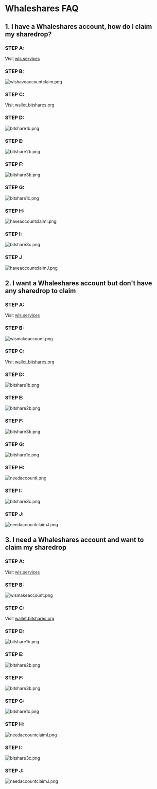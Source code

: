 # Whaleshares FAQ 

## 1. I have a Whaleshares account,  how do I claim my sharedrop?

### STEP A:

Visit <a href="https://wls.services/sharedroptools">wls.services</a>

### STEP B:

![wlshaveaccountclaim.png](https://beta.whaleshares.net/imageupload_data/93a6904caaeb69a70fbaa3bd207cb5f8bb6f42f1)

### STEP C:

Visit <a href="https://wallet.bitshares.org">wallet.bitshares.org</a>

### STEP D:

![bitshare1b.png](https://beta.whaleshares.net/imageupload_data/aff142d7a5c928fd1423a1f8531859fb811054e4)

### STEP E:

![bitshare2b.png](https://beta.whaleshares.net/imageupload_data/4c8110f67e5facb1380bcf16fa6f28af658882f6)

### STEP F:

![bitshare3b.png](https://beta.whaleshares.net/imageupload_data/5305dcfa2ada95d54970cbc40618eaba67a89d13)

### STEP G:

![bitshare1c.png](https://beta.whaleshares.net/imageupload_data/fdc0f78223f96a81be0f2cc5d90974b6eddfcb1c)

### STEP H:

![haveaccountclaimI.png](https://beta.whaleshares.net/imageupload_data/360bfbc4d8fd247d278a1362b9bdd59c1335e06c)

### STEP I:

![bitshare3c.png](https://beta.whaleshares.net/imageupload_data/3365a885e94aaa4694dc03d6e1598f215e803fca)

### STEP J

![haveaccountclaimJ.png](https://beta.whaleshares.net/imageupload_data/f7d03f5a9f8be9feee455b0b16754a51a02497d0)

## 2. I want a Whaleshares account but don't have any sharedrop to claim

### STEP A:

Visit <a href="https://wls.services/sharedroptools">wls.services</a>

### STEP B:

![wlsmakeaccount.png](https://beta.whaleshares.net/imageupload_data/e18bd76a99e0fbc31fe3cceaa9f74819d3f80db4)

### STEP C:

Visit <a href="https://wallet.bitshares.org">wallet.bitshares.org</a>

### STEP D:

![bitshare1b.png](https://beta.whaleshares.net/imageupload_data/aff142d7a5c928fd1423a1f8531859fb811054e4)

### STEP E:

![bitshare2b.png](https://beta.whaleshares.net/imageupload_data/4c8110f67e5facb1380bcf16fa6f28af658882f6)

### STEP F:

![bitshare3b.png](https://beta.whaleshares.net/imageupload_data/5305dcfa2ada95d54970cbc40618eaba67a89d13)

### STEP G:

![bitshare1c.png](https://beta.whaleshares.net/imageupload_data/fdc0f78223f96a81be0f2cc5d90974b6eddfcb1c)

### STEP H:

![needaccountI.png](https://beta.whaleshares.net/imageupload_data/e1ef1df558940cb3bf9e441bb1e1476338dbfefc)

### STEP I:

![bitshare3c.png](https://beta.whaleshares.net/imageupload_data/3365a885e94aaa4694dc03d6e1598f215e803fca)

### STEP J:

![needaccountclaimJ.png](https://beta.whaleshares.net/imageupload_data/6ff63c749f9c5bfb80cd6eb5862e9687d9ef6d2f)

## 3. I need a Whaleshares account and want to claim my sharedrop

### STEP A:

Visit <a href="https://wls.services/sharedroptools">wls.services</a>

### STEP B:

![wlsmakeaccount.png](https://beta.whaleshares.net/imageupload_data/653d0c8f8e526cc68a01ca771854a34eaf435e58)

### STEP C:

Visit <a href="https://wallet.bitshares.org">wallet.bitshares.org</a>

### STEP D:

![bitshare1b.png](https://beta.whaleshares.net/imageupload_data/aff142d7a5c928fd1423a1f8531859fb811054e4)

### STEP E:

![bitshare2b.png](https://beta.whaleshares.net/imageupload_data/4c8110f67e5facb1380bcf16fa6f28af658882f6)

### STEP F:

![bitshare3b.png](https://beta.whaleshares.net/imageupload_data/5305dcfa2ada95d54970cbc40618eaba67a89d13)

### STEP G:

![bitshare1c.png](https://beta.whaleshares.net/imageupload_data/fdc0f78223f96a81be0f2cc5d90974b6eddfcb1c)

### STEP H:

![needaccountclaimI.png](https://beta.whaleshares.net/imageupload_data/4bad72ef0796f0fe97605b7739ea42054ec1e466)

### STEP I:

![bitshare3c.png](https://beta.whaleshares.net/imageupload_data/3365a885e94aaa4694dc03d6e1598f215e803fca)

### STEP J:

![needaccountclaimJ.png](https://beta.whaleshares.net/imageupload_data/6ff63c749f9c5bfb80cd6eb5862e9687d9ef6d2f)


